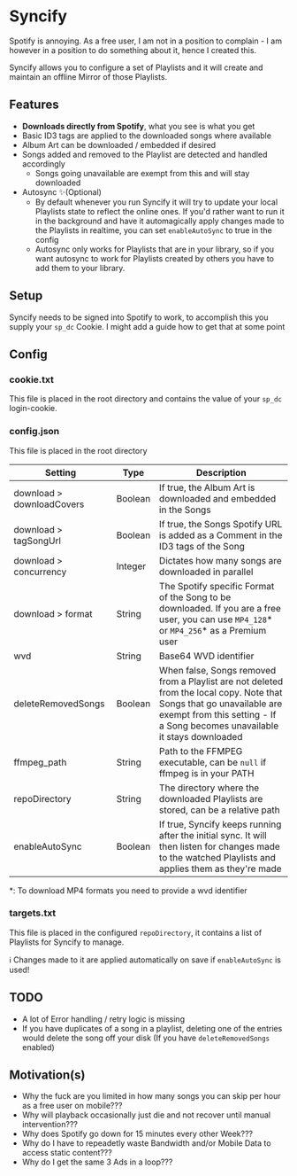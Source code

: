 # Syncify

Spotify is annoying. As a free user, I am not in a position to complain - I am however in a position to do something about it, hence I created this.

Syncify allows you to configure a set of Playlists and it will create and maintain an offline Mirror of those Playlists.

## Features

- **Downloads directly from Spotify**, what you see is what you get
- Basic ID3 tags are applied to the downloaded songs where available
- Album Art can be downloaded / embedded if desired
- Songs added and removed to the Playlist are detected and handled accordingly
	- Songs going unavailable are exempt from this and will stay downloaded
- Autosync ✨(Optional)
	- By default whenever you run Syncify it will try to update your local Playlists state to reflect the online ones. If you'd rather want to run it in the background and have it automagically apply changes made to the Playlists in realtime, you can set `enableAutoSync` to true in the config
	- Autosync only works for Playlists that are in your library, so if you want autosync to work for Playlists created by others you have to add them to your library.

## Setup

Syncify needs to be signed into Spotify to work, to accomplish this you supply your `sp_dc` Cookie. I might add a guide how to get that at some point

## Config

### cookie.txt

This file is placed in the root directory and contains the value of your `sp_dc` login-cookie.

### config.json

This file is placed in the root directory

| Setting | Type | Description |
|---------|------|-------------|
| download > downloadCovers | Boolean | If true, the Album Art is downloaded and embedded in the Songs |
| download > tagSongUrl | Boolean | If true, the Songs Spotify URL is added as a Comment in the ID3 tags of the Song |
| download > concurrency | Integer | Dictates how many songs are downloaded in parallel |
| download > format | String | The Spotify specific Format of the Song to be downloaded. If you are a free user, you can use `MP4_128`* or `MP4_256`* as a Premium user |
| wvd | String | Base64 WVD identifier |
| deleteRemovedSongs | Boolean | When false, Songs removed from a Playlist are not deleted from the local copy. Note that Songs that go unavailable are exempt from this setting - If a Song becomes unavailable it stays downloaded |
| ffmpeg_path | String | Path to the FFMPEG executable, can be `null` if ffmpeg is in your PATH |
| repoDirectory | String | The directory where the downloaded Playlists are stored, can be a relative path |
| enableAutoSync | Boolean | If true, Syncify keeps running after the initial sync. It will then listen for changes made to the watched Playlists and applies them as they're made |

*: To download MP4 formats you need to provide a wvd identifier

### targets.txt

This file is placed in the configured `repoDirectory`, it contains a list of Playlists for Syncify to manage.

ℹ Changes made to it are applied automatically on save if `enableAutoSync` is used!

## TODO

- A lot of Error handling / retry logic is missing
- If you have duplicates of a song in a playlist, deleting one of the entries would delete the song off your disk (If you have `deleteRemovedSongs` enabled)

## Motivation(s)

- Why the fuck are you limited in how many songs you can skip per hour as a free user on mobile???
- Why will playback occasionally just die and not recover until manual intervention???
- Why does Spotify go down for 15 minutes every other Week???
- Why do I have to repeadetly waste Bandwidth and/or Mobile Data to access static content???
- Why do I get the same 3 Ads in a loop???